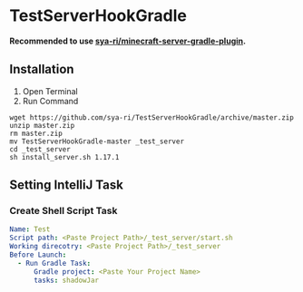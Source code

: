 # TestServerHookGradle

**Recommended to use [sya-ri/minecraft-server-gradle-plugin](https://github.com/sya-ri/minecraft-server-gradle-plugin).**

## Installation

1. Open Terminal
2. Run Command
```shell
wget https://github.com/sya-ri/TestServerHookGradle/archive/master.zip
unzip master.zip
rm master.zip
mv TestServerHookGradle-master _test_server
cd _test_server
sh install_server.sh 1.17.1
```

## Setting IntelliJ Task

### Create Shell Script Task
```yml
Name: Test
Script path: <Paste Project Path>/_test_server/start.sh
Working direcotry: <Paste Project Path>/_test_server
Before Launch: 
  - Run Gradle Task:
      Gradle project: <Paste Your Project Name>
      tasks: shadowJar
```
